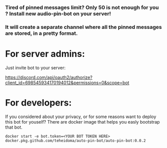 ### Tired of pinned messages limit? Only 50 is not enough for you ? Install new audio-pin-bot on your server!
### It will create a separate channel where all the pinned messages are stored, in a pretty format.
# For server admins:
Just invite bot to your server:

https://discord.com/api/oauth2/authorize?client_id=698545934170194012&permissions=0&scope=bot

# For developers:
If you considered about your privacy, or for some reasons want to deploy this bot for youself? There are docker image that helps you easly bootstrap that bot.

`docker start -e bot.token=<YOUR BOT TOKEN HERE> docker.pkg.github.com/teheidoma/auto-pin-bot/auto-pin-bot:0.0.2`
